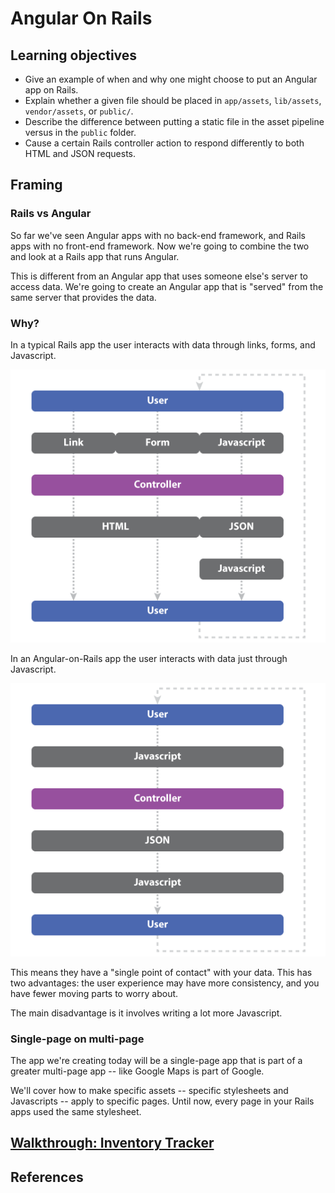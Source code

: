 # Angular On Rails

## Learning objectives
- Give an example of when and why one might choose to put an Angular app on Rails.
- Explain whether a given file should be placed in `app/assets`, `lib/assets`, `vendor/assets`, or `public/`.
- Describe the difference between putting a static file in the asset pipeline versus in the `public` folder.
- Cause a certain Rails controller action to respond differently to both HTML and JSON requests.

## Framing

### Rails vs Angular

So far we've seen Angular apps with no back-end framework, and Rails apps with no front-end framework. Now we're going to combine the two and look at a Rails app that runs Angular.

This is different from an Angular app that uses someone else's server to access data. We're going to create an Angular app that is "served" from the same server that provides the data.

### Why?

In a typical Rails app the user interacts with data through links, forms, and Javascript.

![Typical Rails](images/request-normal.png)

In an Angular-on-Rails app the user interacts with data just through Javascript.

![Angular and Rails](images/request-angular.png)

This means they have a "single point of contact" with your data. This has two advantages: the user experience may have more consistency, and you have fewer moving parts to worry about.

The main disadvantage is it involves writing a lot more Javascript.

### Single-page on multi-page

The app we're creating today will be a single-page app that is part of a greater multi-page app -- like Google Maps is part of Google.

We'll cover how to make specific assets -- specific stylesheets and Javascripts -- apply to specific pages. Until now, every page in your Rails apps used the same stylesheet.

## [Walkthrough: Inventory Tracker](walkthrough.md)

## References
